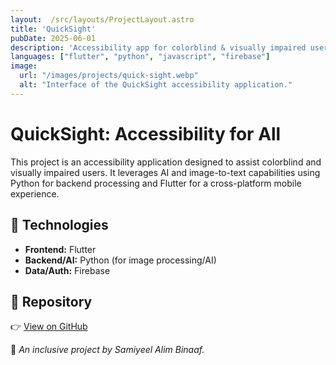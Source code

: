 ```yaml
---
layout:  /src/layouts/ProjectLayout.astro
title: 'QuickSight'
pubDate: 2025-06-01
description: 'Accessibility app for colorblind & visually impaired users (Flutter, Python, AI image-to-text).'
languages: ["flutter", "python", "javascript", "firebase"]
image:
  url: "/images/projects/quick-sight.webp"
  alt: "Interface of the QuickSight accessibility application."
--- 
```


# QuickSight: Accessibility for All

This project is an accessibility application designed to assist colorblind and visually impaired users. It leverages AI and image-to-text capabilities using Python for backend processing and Flutter for a cross-platform mobile experience.

## 🧠 Technologies
- **Frontend:** Flutter
- **Backend/AI:** Python (for image processing/AI)
- **Data/Auth:** Firebase

## 🔗 Repository
👉 [View on GitHub](https://github.com/Pronaaf2k/QuickSight) 

🚀 *An inclusive project by Samiyeel Alim Binaaf.*